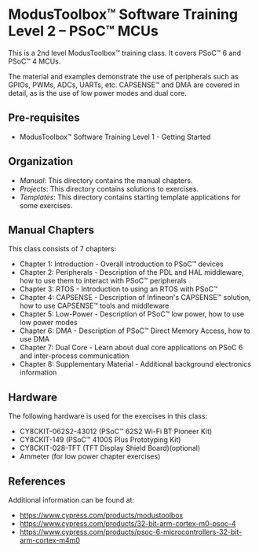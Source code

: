 # ModusToolbox™ Software Training Level 2 – PSoC™ MCUs

This is a 2nd level ModusToolbox™ training class. It covers PSoC™ 6 and PSoC™ 4 MCUs.

The material and examples demonstrate the use of peripherals such as GPIOs, PWMs, ADCs,
UARTs, etc. CAPSENSE™ and DMA are covered in detail, as is the use of low power modes and dual core.

## Pre-requisites

- ModusToolbox™ Software Training Level 1 - Getting Started

## Organization

- *Manual*:    This directory contains the manual chapters.
- *Projects*:  This directory contains solutions to exercises.
- *Templates*: This directory contains starting template applications for some exercises.

## Manual Chapters

This class consists of 7 chapters:
- Chapter 1: Introduction - Overall introduction to PSoC™ devices
- Chapter 2: Peripherals - Description of the PDL and HAL middleware, how to use them to interact with PSoC™ peripherals
- Chapter 3: RTOS - Introduction to using an RTOS with PSoC™
- Chapter 4: CAPSENSE - Description of Infineon's CAPSENSE™ solution, how to use CAPSENSE™ tools and middleware
- Chapter 5: Low-Power - Description of PSoC™ low power, how to use low power modes
- Chapter 6: DMA - Description of PSoC™ Direct Memory Access, how to use DMA
- Chapter 7: Dual Core - Learn about dual core applications on PSoC 6 and inter-process communication
- Chapter 8: Supplementary Material - Additional background electronics information

## Hardware

The following hardware is used for the exercises in this class:

- CY8CKIT-062S2-43012 (PSoC™ 62S2 Wi-Fi BT Pioneer Kit)
- CY8CKIT-149 (PSoC™ 4100S Plus Prototyping Kit)
- CY8CKIT-028-TFT (TFT Display Shield Board)(optional)
- Ammeter (for low power chapter exercises)

## References

Additional information can be found at:
- https://www.cypress.com/products/modustoolbox
- https://www.cypress.com/products/32-bit-arm-cortex-m0-psoc-4
- https://www.cypress.com/products/psoc-6-microcontrollers-32-bit-arm-cortex-m4m0